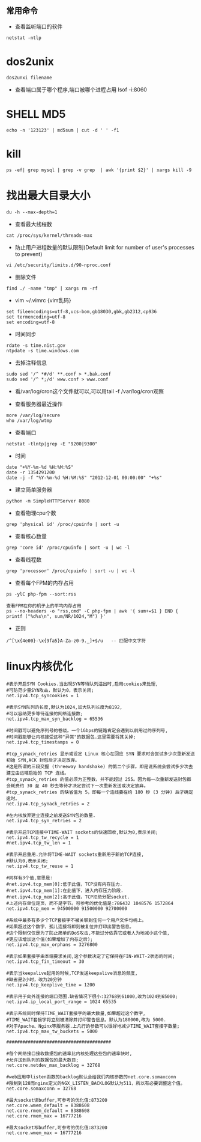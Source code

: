 ## 常用命令
- 查看监听端口的软件
```
netstat -ntlp  
```


# dos2unix
```
dos2unxi filename

```


- 查看端口属于哪个程序,端口被哪个进程占用
lsof -i:8060

# SHELL MD5

```
echo -n '123123' | md5sum | cut -d ' ' -f1
```

# kill 
```
ps -ef| grep mysql | grep -v grep  | awk '{print $2}' | xargs kill -9
```

# 找出最大目录大小
```
du -h --max-depth=1
```

- 查看最大线程数
```
cat /proc/sys/kernel/threads-max
```

- 防止用户进程数量的默认限制(Default limit for number of user's processes to prevent)
```
vi /etc/security/limits.d/90-nproc.conf
```

- 删除文件
```
find ./ -name "tmp" | xargs rm -rf
```

- vim ~/.vimrc {vim乱码}
```
set fileencodings=utf-8,ucs-bom,gb18030,gbk,gb2312,cp936
set termencoding=utf-8
set encoding=utf-8
```

- 时间同步

```
rdate -s time.nist.gov
ntpdate -s time.windows.com
```

- 去掉注释信息

```
sudo sed '/^ *#/d' **.conf > *.bak.conf
sudo sed '/^ *;/d' www.conf > www.conf
```

- 看/var/log/cron这个文件就可以,可以用tail -f /var/log/cron观察

- 查看服务器最近操作

```
more /var/log/secure 
who /var/log/wtmp

```

- 查看端口

```
netstat -tlntp|grep -E "9200|9300"
```

- 时间

```
date "+%Y-%m-%d %H:%M:%S"
date -r 1354291200
date -j -f "%Y-%m-%d %H:%M:%S" "2012-12-01 00:00:00" "+%s"
```

- 建立简单服务器

```
python -m SimpleHTTPServer 8080
```

- 查看物理cpu个数

```
grep 'physical id' /proc/cpuinfo | sort -u
```

- 查看核心数量

```
grep 'core id' /proc/cpuinfo | sort -u | wc -l
```

- 查看线程数

```
grep 'processor' /proc/cpuinfo | sort -u | wc -l
```

- 查看每个FPM的内存占用
```
ps -ylC php-fpm --sort:rss 

查看FPM在你的机子上的平均内存占用
ps --no-headers -o "rss,cmd" -C php-fpm | awk '{ sum+=$1 } END { printf ("%d%s\n", sum/NR/1024,"M") }'  
```

- 正则
```
/^[\x{4e00}-\x{9fa5}A-Za-z0-9._]+$/u   -- 匹配中文字符
```



# linux内核优化

```
#表示开启SYN Cookies.当出现SYN等待队列溢出时,启用cookies来处理,
#可防范少量SYN攻击，默认为0，表示关闭;
net.ipv4.tcp_syncookies = 1
  
#表示SYN队列的长度,默认为1024,加大队列长度为8192,
#可以容纳更多等待连接的网络连接数;
net.ipv4.tcp_max_syn_backlog = 65536
  
#时间戳可以避免序列号的卷绕。一个1Gbps的链路肯定会遇到以前用过的序列号,
#时间戳能够让内核接受这种"异常"的数据包.这里需要将其关掉;
net.ipv4.tcp_timestamps = 0
  
#tcp_synack_retries 显示或设定 Linux 核心在回应 SYN 要求时会尝试多少次重新发送初始 SYN,ACK 封包后才决定放弃。
#这是所谓的三段交握 (threeway handshake) 的第二个步骤。即是说系统会尝试多少次去建立由远端启始的 TCP 连线。
#tcp_synack_retries 的值必须为正整数，并不能超过 255。因为每一次重新发送封包都会耗费约 30 至 40 秒去等待才决定尝试下一次重新发送或决定放弃。
#tcp_synack_retries 的缺省值为 5，即每一个连线要在约 180 秒 (3 分钟) 后才确定逾时。
net.ipv4.tcp_synack_retries = 2
  
#在内核放弃建立连接之前发送SYN包的数量.
net.ipv4.tcp_syn_retries = 2
  
#表示开启TCP连接中TIME-WAIT sockets的快速回收,默认为0,表示关闭;
net.ipv4.tcp_tw_recycle = 1
#net.ipv4.tcp_tw_len = 1
  
#表示开启重用.允许将TIME-WAIT sockets重新用于新的TCP连接,
#默认为0,表示关闭;
net.ipv4.tcp_tw_reuse = 1
  
#同样有3个值,意思是:
#net.ipv4.tcp_mem[0]:低于此值，TCP没有内存压力.
#net.ipv4.tcp_mem[1]:在此值下，进入内存压力阶段.
#net.ipv4.tcp_mem[2]:高于此值，TCP拒绝分配socket.
#上述内存单位是页，而不是字节。可参考的优化值是:786432 1048576 1572864
net.ipv4.tcp_mem = 94500000 91500000 92700000
  
#系统中最多有多少个TCP套接字不被关联到任何一个用户文件句柄上。
#如果超过这个数字，孤儿连接将即刻被复位并打印出警告信息。
#这个限制仅仅是为了防止简单的DoS攻击,不能过分依靠它或者人为地减小这个值,
#更应该增加这个值(如果增加了内存之后);
net.ipv4.tcp_max_orphans = 3276800
  
#表示如果套接字由本端要求关闭,这个参数决定了它保持在FIN-WAIT-2状态的时间;
net.ipv4.tcp_fin_timeout = 30
  
#表示当keepalive起用的时候,TCP发送keepalive消息的频度,
#缺省是2小时，改为20分钟
net.ipv4.tcp_keeplive_time = 1200
  
#表示用于向外连接的端口范围.缺省情况下很小:32768到61000,改为1024到65000;
net.ipv4.ip_local_port_range = 1024 65535
  
#表示系统同时保持TIME_WAIT套接字的最大数量,如果超过这个数字,
#TIME_WAIT套接字将立刻被清除并打印警告信息。默认为180000,改为 5000.
#对于Apache、Nginx等服务器.上几行的参数可以很好地减少TIME_WAIT套接字数量;
net.ipv4.tcp_max_tw_buckets = 5000
  
#######################################
  
#每个网络接口接收数据包的速率比内核处理这些包的速率快时,
#允许送到队列的数据包的最大数目;
net.core.netdev_max_backlog = 32768
  
#web应用中listen函数的backlog默认会给我们内核参数的net.core.somaxconn
#限制到128而nginx定义的NGX_LISTEN_BACKLOG默认为511，所以有必要调整这个值。
net.core.somaxconn = 32768
  
#最大socket读buffer,可参考的优化值:873200
net.core.wmem_default = 8388608
net.core.rmem_default = 8388608
net.core.rmem_max = 16777216
  
#最大socket写buffer,可参考的优化值:873200
net.core.wmem_max = 16777216
```
